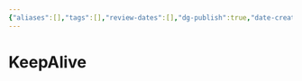 ```yaml
---
{"aliases":[],"tags":[],"review-dates":[],"dg-publish":true,"date-created":"2023-08-26-Sat, 7:50:29 pm","date-modified":"2023-08-26-Sat, 7:50:37 pm","permalink":"/programming/front-end/framework/vue/vue-builtin-component/","dgPassFrontmatter":true}
---
```



# KeepAlive

